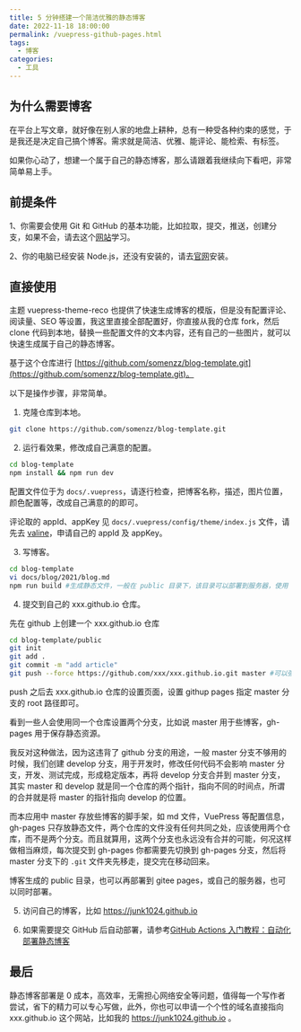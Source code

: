 ```yaml
---
title: 5 分钟搭建一个简洁优雅的静态博客
date: 2022-11-18 18:00:00
permalink: /vuepress-github-pages.html
tags:
  - 博客
categories:
  - 工具
---
```


## 为什么需要博客

在平台上写文章，就好像在别人家的地盘上耕种，总有一种受各种约束的感觉，于是我还是决定自己搞个博客。需求就是简洁、优雅、能评论、能检索、有标签。

如果你心动了，想建一个属于自己的静态博客，那么请跟着我继续向下看吧，非常简单易上手。

## 前提条件

1、你需要会使用 Git 和 GitHub 的基本功能，比如拉取，提交，推送，创建分支，如果不会，请去这个[网站](https://www.liaoxuefeng.com/wiki/896043488029600)学习。

2、你的电脑已经安装 Node.js，还没有安装的，请去[官网](https://nodejs.org/en/)安装。

## 直接使用

主题 vuepress-theme-reco 也提供了快速生成博客的模版，但是没有配置评论、阅读量、SEO 等设置，我这里直接全部配置好，你直接从我的仓库 fork，然后 clone 代码到本地，替换一些配置文件的文本内容，还有自己的一些图片，就可以快速生成属于自己的静态博客。

基于这个仓库进行 [https://github.com/somenzz/blog-template.git](https://github.com/somenzz/blog-template.git)。

以下是操作步骤，非常简单。

1. 克隆仓库到本地。

```sh
git clone https://github.com/somenzz/blog-template.git
```

2. 运行看效果，修改成自己满意的配置。

```sh
cd blog-template
npm install && npm run dev
```

配置文件位于为 `docs/.vuepress`，请逐行检查，把博客名称，描述，图片位置，颜色配置等，改成自己满意的的即可。

评论取的 appId、appKey 见 `docs/.vuepress/config/theme/index.js` 文件，请先去 [valine](https://valine.js.org/)，申请自己的 appId 及 appKey。

3. 写博客。

```sh
cd blog-template
vi docs/blog/2021/blog.md
npm run build #生成静态文件，一般在 public 目录下，该目录可以部署到服务器，使用 nginx 驱动
```

4. 提交到自己的 xxx.github.io 仓库。

先在 github 上创建一个 xxx.github.io 仓库

```sh
cd blog-template/public
git init
git add .
git commit -m "add article"
git push --force https://github.com/xxx/xxx.github.io.git master #可以强制提交，这个仓库仅保留静态文件
```

push 之后去 xxx.github.io 仓库的设置页面，设置 githup pages 指定 master 分支的 root 路径即可。

看到一些人会使用同一个仓库设置两个分支，比如说 master 用于些博客，gh-pages 用于保存静态资源。

我反对这种做法，因为这违背了 github 分支的用途，一般 master 分支不够用的时候，我们创建 develop 分支，用于开发时，修改任何代码不会影响 master 分支，开发、测试完成，形成稳定版本，再将 develop 分支合并到 master 分支，其实 master 和 develop 就是同一个仓库的两个指针，指向不同的时间点，所谓的合并就是将 master 的指针指向 develop 的位置。

而本应用中 master 存放些博客的脚手架，如 md 文件，VuePress 等配置信息，gh-pages 只存放静态文件，两个仓库的文件没有任何共同之处，应该使用两个仓库，而不是两个分支。而且就算用，这两个分支也永远没有合并的可能，何况这样做相当麻烦，每次提交到 gh-pages 你都需要先切换到 gh-pages 分支，然后将 master 分支下的 `.git` 文件夹先移走，提交完在移动回来。

博客生成的 public 目录，也可以再部署到 gitee pages，或自己的服务器，也可以同时部署。

5. 访问自己的博客，比如 https://junk1024.github.io

6. 如果需要提交 GitHub 后自动部署，请参考[GitHub Actions 入门教程：自动化部署静态博客](https://mp.weixin.qq.com/s/5lDtNppd3foWGHUJ1_RrDg?scene=156&subScene=10008)

## 最后

静态博客部署是 0 成本，高效率，无需担心网络安全等问题，值得每一个写作者尝试，省下的精力可以专心写做，此外，你也可以申请一个个性的域名直接指向 xxx.github.io 这个网站，比如我的 https://junk1024.github.io 。
